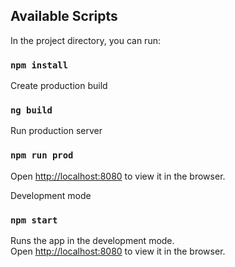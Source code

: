 ## Available Scripts

In the project directory, you can run:

### `npm install`

Create production build
### `ng build`

Run production server
### `npm run prod`

Open [http://localhost:8080](http://localhost:8080) to view it in the browser.

Development mode
### `npm start`

Runs the app in the development mode.<br />
Open [http://localhost:8080](http://localhost:8080) to view it in the browser.